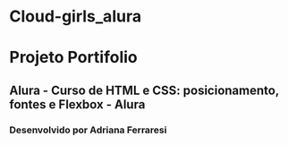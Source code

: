 # Cloud-girls_alura 

# Projeto Portifolio

## Alura - Curso de HTML e CSS: posicionamento, fontes e Flexbox - Alura

### Desenvolvido por Adriana Ferraresi
